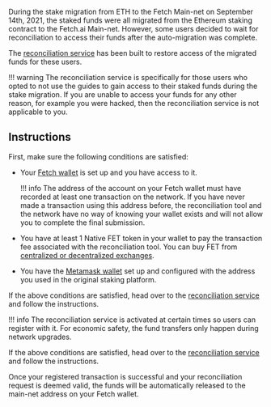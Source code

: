 During the stake migration from ETH to the Fetch Main-net on September 14th, 2021, the staked funds were all migrated from the Ethereum staking contract to the Fetch.ai Main-net. However, some users decided to wait for reconciliation to access their funds after the auto-migration was complete. 

The [reconciliation service](https://browse-fetchhub.fetch.ai/reconciliation) has been built to restore access of the migrated funds for these users.

!!! warning
    The reconciliation service is specifically for those users who opted to not use the guides to gain access to their staked funds during the stake migration. If you are unable to access your funds for any other reason, for example you were hacked, then the reconciliation service is not applicable to you.

## Instructions

First, make sure the following conditions are satisfied:

* Your [Fetch wallet](/fetch-wallet/) is set up and you have access to it. 

    !!! info
        The address of the account on your Fetch wallet must have recorded at least one transaction on the network. If you have never made a transaction using this address before, the reconciliation tool and the network have no way of knowing your wallet exists and will not allow you to complete the final submission.

* You have at least 1 Native FET token in your wallet to pay the transaction fee associated with the reconciliation tool. You can buy FET from [centralized or decentralized exchanges](https://fetch-ai.network/get-fet/).

* You have the [Metamask wallet](https://metamask.io) set up and configured with the address you used in the original staking platform.

If the above conditions are satisfied, head over to the [reconciliation service](https://browse-fetchhub.fetch.ai/reconciliation) and follow the instructions.

!!! info
    The reconciliation service is activated at certain times so users can register with it. For economic safety, the fund transfers only happen during network upgrades.

If the above conditions are satisfied, head over to the [reconciliation service](https://browse-fetchhub.fetch.ai/reconciliation) and follow the instructions.

Once your registered transaction is successful and your reconciliation request is deemed valid, the funds will be automatically released to the main-net address on your Fetch wallet.
